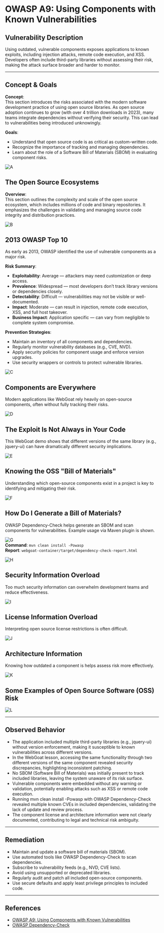 
# OWASP A9: Using Components with Known Vulnerabilities


## Vulnerability Description
Using outdated, vulnerable components exposes applications to known exploits, including injection attacks, remote code execution, and XSS. Developers often include third-party libraries without assessing their risk, making the attack surface broader and harder to monitor.


---


## Concept & Goals
**Concept**:  
This section introduces the risks associated with the modern software development practice of using open source libraries. As open source adoption continues to grow (with over 4 trillion downloads in 2023), many teams integrate dependencies without verifying their security. This can lead to vulnerabilities being introduced unknowingly.

**Goals**:
- Understand that open source code is as critical as custom-written code.
- Recognize the importance of tracking and managing dependencies.
- Learn about the role of a Software Bill of Materials (SBOM) in evaluating component risks.

![A](https://github.com/user-attachments/assets/8ae0e234-133d-4227-8860-74cb881673a2)

## The Open Source Ecosystems
**Overview**:  
This section outlines the complexity and scale of the open source ecosystem, which includes millions of code and binary repositories. It emphasizes the challenges in validating and managing source code integrity and distribution practices.

![B](https://github.com/user-attachments/assets/7344c7f2-fceb-424b-8782-214171d40f8d)

## 2013 OWASP Top 10
As early as 2013, OWASP identified the use of vulnerable components as a major risk.

**Risk Summary**:
- **Exploitability**: Average — attackers may need customization or deep access.
- **Prevalence**: Widespread — most developers don’t track library versions or dependencies closely.
- **Detectability**: Difficult — vulnerabilities may not be visible or well-documented.
- **Impact**: Moderate — can result in injection, remote code execution, XSS, and full host takeover.
- **Business Impact**: Application specific — can vary from negligible to complete system compromise.

**Prevention Strategies**:
- Maintain an inventory of all components and dependencies.
- Regularly monitor vulnerability databases (e.g., CVE, NVD).
- Apply security policies for component usage and enforce version upgrades.
- Use security wrappers or controls to protect vulnerable libraries.

![C](https://github.com/user-attachments/assets/372e18a9-14d0-414a-ad37-7c766edbbc75)

## Components are Everywhere
Modern applications like WebGoat rely heavily on open-source components, often without fully tracking their risks.

![D](https://github.com/user-attachments/assets/8d6cdb59-849b-4b17-8d30-a017e376047a)

## The Exploit Is Not Always in Your Code
This WebGoat demo shows that different versions of the same library (e.g., jquery-ui) can have dramatically different security implications.

![E](https://github.com/user-attachments/assets/6837283f-6782-4ff8-ab18-315ffdaa792f)

## Knowing the OSS "Bill of Materials"
Understanding which open-source components exist in a project is key to identifying and mitigating their risk.

![F](https://github.com/user-attachments/assets/f3812296-e323-4c51-8d64-38eaee968d1a)

## How Do I Generate a Bill of Materials?
OWASP Dependency-Check helps generate an SBOM and scan components for vulnerabilities. Example usage via Maven plugin is shown.

![G](https://github.com/user-attachments/assets/8d09079c-5122-45f4-a04a-4ed9a74cfb44)  
**Command**: `mvn clean install -Powasp`  
**Report**: `webgoat-container/target/dependency-check-report.html`

![H](https://github.com/user-attachments/assets/aec921af-57f3-4f40-b41b-e9b49f42b1ca)

## Security Information Overload
Too much security information can overwhelm development teams and reduce effectiveness.

![I](https://github.com/user-attachments/assets/6b667a68-90b0-4e18-896e-192e041c842d)

## License Information Overload
Interpreting open source license restrictions is often difficult.

![J](https://github.com/user-attachments/assets/2c34044b-809d-4d24-9308-c24f374572a6)

## Architecture Information
Knowing how outdated a component is helps assess risk more effectively.

![K](https://github.com/user-attachments/assets/63c34402-8d16-4381-9d29-7ea080b418fe)

## Some Examples of Open Source Software (OSS) Risk
![L](https://github.com/user-attachments/assets/7a90b3e4-00fb-43d6-bb93-c147c33f5e0f)


---


## Observed Behavior

- The application included multiple third-party libraries (e.g., jquery-ui) without version enforcement, making it susceptible to known vulnerabilities across different versions.
- In the WebGoat lesson, accessing the same functionality through two different versions of the same component revealed security discrepancies, highlighting inconsistent patching.
- No SBOM (Software Bill of Materials) was initially present to track included libraries, leaving the system unaware of its risk surface.
- Vulnerable components were embedded without any warning or validation, potentially enabling attacks such as XSS or remote code execution.
- Running mvn clean install -Powasp with OWASP Dependency-Check revealed multiple known CVEs in included dependencies, validating the lack of update and review process.
- The component license and architecture information were not clearly documented, contributing to legal and technical risk ambiguity.

---

## Remediation
- Maintain and update a software bill of materials (SBOM).
- Use automated tools like OWASP Dependency-Check to scan dependencies.
- Subscribe to vulnerability feeds (e.g., NVD, CVE lists).
- Avoid using unsupported or deprecated libraries.
- Regularly audit and patch all included open-source components.
- Use secure defaults and apply least privilege principles to included code.

---

## References
- [OWASP A9: Using Components with Known Vulnerabilities](https://owasp.org/www-project-top-ten/2017/A9_2017-Using_Components_with_Known_Vulnerabilities)
- [OWASP Dependency-Check](https://owasp.org/www-project-dependency-check/)
